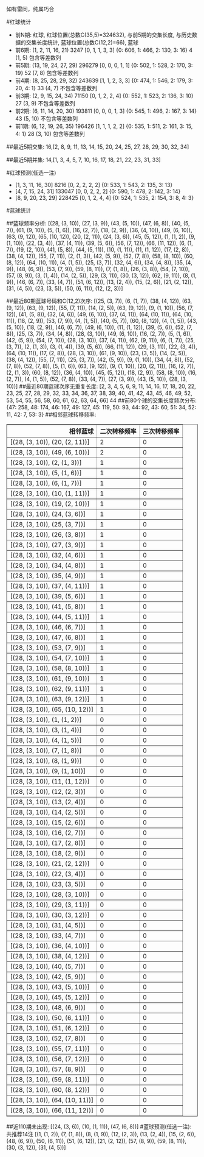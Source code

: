 <!-- 
.. title: 大乐透15056期(2015-05-18)数据分析报告
.. slug: dlott-15056-2015-05-18-report
.. date: 2015-05-19 08:00:00 UTC+08:00
.. tags: Lottery
.. link: 
.. description: 
.. type: text
-->

如有雷同，纯属巧合

<!-- TEASER_END-->

#红球统计

- 前N期: 红球, 红球位置(总数C(35,5)=324632), 与前5期的交集长度, 与历史数据的交集长度统计, 蓝球位置(总数C(12,2)=66), 蓝球
- 前6期: (1, 2, 11, 16, 21) 3247 [0, 1, 1, 3, 3] {0: 606, 1: 466, 2: 130, 3: 16} 4 (1, 5) 包含等差数列
- 前5期: (13, 19, 24, 27, 29) 296279 [0, 0, 0, 1, 1] {0: 502, 1: 528, 2: 170, 3: 19} 52 (7, 8) 包含等差数列
- 前4期: (8, 25, 28, 29, 32) 243639 [1, 1, 2, 3, 3] {0: 474, 1: 546, 2: 179, 3: 20, 4: 1} 33 (4, 7) 不包含等差数列
- 前3期: (2, 9, 15, 24, 34) 71150 [0, 1, 2, 2, 4] {0: 552, 1: 523, 2: 136, 3: 10} 27 (3, 9) 不包含等差数列
- 前2期: (6, 11, 14, 20, 30) 193811 [0, 0, 0, 1, 3] {0: 545, 1: 496, 2: 167, 3: 14} 43 (5, 10) 不包含等差数列
- 前1期: (6, 12, 19, 26, 35) 196426 [1, 1, 1, 2, 2] {0: 535, 1: 511, 2: 161, 3: 15, 4: 1} 28 (3, 10) 包含等差数列

##最近5期交集:
16,[2, 8, 9, 11, 13, 14, 15, 20, 24, 25, 27, 28, 29, 30, 32, 34]

##最近5期并集:
14,[1, 3, 4, 5, 7, 10, 16, 17, 18, 21, 22, 23, 31, 33]

#红球预测(任选一注)

- [1, 3, 11, 16, 30] 8216 [0, 2, 2, 2, 2] {0: 533, 1: 543, 2: 135, 3: 13}
- [4, 7, 15, 24, 31] 133047 [0, 0, 2, 2, 2] {0: 590, 1: 478, 2: 142, 3: 14}
- [8, 9, 20, 23, 29] 228425 [0, 1, 2, 4, 4] {0: 524, 1: 535, 2: 154, 3: 8, 4: 3}

#蓝球统计

##蓝球频率分析:
[(28, (3, 10)), (27, (3, 9)), (43, (5, 10)), (47, (6, 8)), (40, (5, 7)), (61, (9, 10)), (5, (1, 6)), (16, (2, 7)), (18, (2, 9)), (36, (4, 10)), (49, (6, 10)), (63, (9, 12)), (65, (10, 12)), (20, (2, 11)), (24, (3, 6)), (45, (5, 12)), (1, (1, 2)), (9, (1, 10)), (22, (3, 4)), (37, (4, 11)), (39, (5, 6)), (56, (7, 12)), (66, (11, 12)), (6, (1, 7)), (19, (2, 10)), (41, (5, 8)), (44, (5, 11)), (10, (1, 11)), (11, (1, 12)), (17, (2, 8)), (38, (4, 12)), (55, (7, 11)), (2, (1, 3)), (42, (5, 9)), (52, (7, 8)), (58, (8, 10)), (60, (8, 12)), (64, (10, 11)), (4, (1, 5)), (25, (3, 7)), (32, (4, 6)), (34, (4, 8)), (35, (4, 9)), (48, (6, 9)), (53, (7, 9)), (59, (8, 11)), (7, (1, 8)), (26, (3, 8)), (54, (7, 10)), (57, (8, 9)), (3, (1, 4)), (14, (2, 5)), (29, (3, 11)), (30, (3, 12)), (62, (9, 11)), (8, (1, 9)), (46, (6, 7)), (33, (4, 7)), (51, (6, 12)), (13, (2, 4)), (15, (2, 6)), (21, (2, 12)), (31, (4, 5)), (23, (3, 5)), (50, (6, 11)), (12, (2, 3))]

##最近80期蓝球号码和C(12,2)次序:
[(25, (3, 7)), (6, (1, 7)), (38, (4, 12)), (63, (9, 12)), (63, (9, 12)), (55, (7, 11)), (14, (2, 5)), (63, (9, 12)), (9, (1, 10)), (56, (7, 12)), (41, (5, 8)), (32, (4, 6)), (49, (6, 10)), (37, (4, 11)), (64, (10, 11)), (64, (10, 11)), (18, (2, 9)), (53, (7, 9)), (4, (1, 5)), (40, (5, 7)), (60, (8, 12)), (4, (1, 5)), (43, (5, 10)), (18, (2, 9)), (46, (6, 7)), (49, (6, 10)), (11, (1, 12)), (39, (5, 6)), (52, (7, 8)), (25, (3, 7)), (34, (4, 8)), (28, (3, 10)), (49, (6, 10)), (16, (2, 7)), (5, (1, 6)), (42, (5, 9)), (54, (7, 10)), (28, (3, 10)), (37, (4, 11)), (62, (9, 11)), (6, (1, 7)), (25, (3, 7)), (2, (1, 3)), (3, (1, 4)), (39, (5, 6)), (66, (11, 12)), (29, (3, 11)), (22, (3, 4)), (64, (10, 11)), (17, (2, 8)), (28, (3, 10)), (61, (9, 10)), (23, (3, 5)), (14, (2, 5)), (38, (4, 12)), (55, (7, 11)), (25, (3, 7)), (42, (5, 9)), (9, (1, 10)), (34, (4, 8)), (52, (7, 8)), (52, (7, 8)), (5, (1, 6)), (63, (9, 12)), (9, (1, 10)), (20, (2, 11)), (16, (2, 7)), (2, (1, 3)), (60, (8, 12)), (36, (4, 10)), (45, (5, 12)), (18, (2, 9)), (58, (8, 10)), (16, (2, 7)), (4, (1, 5)), (52, (7, 8)), (33, (4, 7)), (27, (3, 9)), (43, (5, 10)), (28, (3, 10))]
##最近80期蓝球次序无重复长度:
[2, 3, 4, 5, 6, 9, 11, 14, 16, 17, 18, 20, 22, 23, 25, 27, 28, 29, 32, 33, 34, 36, 37, 38, 39, 40, 41, 42, 43, 45, 46, 49, 52, 53, 54, 55, 56, 58, 60, 61, 62, 63, 64, 66] 44
##前80个球的交集长度频次分布:
{47: 258, 48: 174, 46: 167, 49: 127, 45: 119, 50: 93, 44: 92, 43: 60, 51: 34, 52: 11, 42: 7, 53: 3}
##相邻蓝球转移频率:
<table border="1" class="table table-striped dataframe">
  <thead>
    <tr style="text-align: right;">
      <th>相邻蓝球</th>
      <th>二次转移频率</th>
      <th>三次转移频率</th>
    </tr>
  </thead>
  <tbody>
    <tr>
      <td>[(28, (3, 10)), (20, (2, 11))]</td>
      <td>2</td>
      <td>0</td>
    </tr>
    <tr>
      <td>[(28, (3, 10)), (49, (6, 10))]</td>
      <td>2</td>
      <td>0</td>
    </tr>
    <tr>
      <td>[(28, (3, 10)), (2, (1, 3))]</td>
      <td>1</td>
      <td>0</td>
    </tr>
    <tr>
      <td>[(28, (3, 10)), (5, (1, 6))]</td>
      <td>1</td>
      <td>0</td>
    </tr>
    <tr>
      <td>[(28, (3, 10)), (6, (1, 7))]</td>
      <td>1</td>
      <td>0</td>
    </tr>
    <tr>
      <td>[(28, (3, 10)), (10, (1, 11))]</td>
      <td>1</td>
      <td>0</td>
    </tr>
    <tr>
      <td>[(28, (3, 10)), (19, (2, 10))]</td>
      <td>1</td>
      <td>0</td>
    </tr>
    <tr>
      <td>[(28, (3, 10)), (24, (3, 6))]</td>
      <td>1</td>
      <td>0</td>
    </tr>
    <tr>
      <td>[(28, (3, 10)), (25, (3, 7))]</td>
      <td>1</td>
      <td>0</td>
    </tr>
    <tr>
      <td>[(28, (3, 10)), (26, (3, 8))]</td>
      <td>1</td>
      <td>0</td>
    </tr>
    <tr>
      <td>[(28, (3, 10)), (27, (3, 9))]</td>
      <td>1</td>
      <td>0</td>
    </tr>
    <tr>
      <td>[(28, (3, 10)), (32, (4, 6))]</td>
      <td>1</td>
      <td>0</td>
    </tr>
    <tr>
      <td>[(28, (3, 10)), (34, (4, 8))]</td>
      <td>1</td>
      <td>0</td>
    </tr>
    <tr>
      <td>[(28, (3, 10)), (35, (4, 9))]</td>
      <td>1</td>
      <td>0</td>
    </tr>
    <tr>
      <td>[(28, (3, 10)), (37, (4, 11))]</td>
      <td>1</td>
      <td>0</td>
    </tr>
    <tr>
      <td>[(28, (3, 10)), (39, (5, 6))]</td>
      <td>1</td>
      <td>0</td>
    </tr>
    <tr>
      <td>[(28, (3, 10)), (41, (5, 8))]</td>
      <td>1</td>
      <td>0</td>
    </tr>
    <tr>
      <td>[(28, (3, 10)), (44, (5, 11))]</td>
      <td>1</td>
      <td>0</td>
    </tr>
    <tr>
      <td>[(28, (3, 10)), (46, (6, 7))]</td>
      <td>1</td>
      <td>0</td>
    </tr>
    <tr>
      <td>[(28, (3, 10)), (47, (6, 8))]</td>
      <td>1</td>
      <td>0</td>
    </tr>
    <tr>
      <td>[(28, (3, 10)), (53, (7, 9))]</td>
      <td>1</td>
      <td>0</td>
    </tr>
    <tr>
      <td>[(28, (3, 10)), (54, (7, 10))]</td>
      <td>1</td>
      <td>0</td>
    </tr>
    <tr>
      <td>[(28, (3, 10)), (58, (8, 10))]</td>
      <td>1</td>
      <td>0</td>
    </tr>
    <tr>
      <td>[(28, (3, 10)), (61, (9, 10))]</td>
      <td>1</td>
      <td>0</td>
    </tr>
    <tr>
      <td>[(28, (3, 10)), (62, (9, 11))]</td>
      <td>1</td>
      <td>0</td>
    </tr>
    <tr>
      <td>[(28, (3, 10)), (63, (9, 12))]</td>
      <td>1</td>
      <td>0</td>
    </tr>
    <tr>
      <td>[(28, (3, 10)), (65, (10, 12))]</td>
      <td>1</td>
      <td>0</td>
    </tr>
    <tr>
      <td>[(28, (3, 10)), (1, (1, 2))]</td>
      <td>0</td>
      <td>0</td>
    </tr>
    <tr>
      <td>[(28, (3, 10)), (3, (1, 4))]</td>
      <td>0</td>
      <td>0</td>
    </tr>
    <tr>
      <td>[(28, (3, 10)), (4, (1, 5))]</td>
      <td>0</td>
      <td>0</td>
    </tr>
    <tr>
      <td>[(28, (3, 10)), (7, (1, 8))]</td>
      <td>0</td>
      <td>0</td>
    </tr>
    <tr>
      <td>[(28, (3, 10)), (8, (1, 9))]</td>
      <td>0</td>
      <td>0</td>
    </tr>
    <tr>
      <td>[(28, (3, 10)), (9, (1, 10))]</td>
      <td>0</td>
      <td>0</td>
    </tr>
    <tr>
      <td>[(28, (3, 10)), (11, (1, 12))]</td>
      <td>0</td>
      <td>0</td>
    </tr>
    <tr>
      <td>[(28, (3, 10)), (12, (2, 3))]</td>
      <td>0</td>
      <td>0</td>
    </tr>
    <tr>
      <td>[(28, (3, 10)), (13, (2, 4))]</td>
      <td>0</td>
      <td>0</td>
    </tr>
    <tr>
      <td>[(28, (3, 10)), (14, (2, 5))]</td>
      <td>0</td>
      <td>0</td>
    </tr>
    <tr>
      <td>[(28, (3, 10)), (15, (2, 6))]</td>
      <td>0</td>
      <td>0</td>
    </tr>
    <tr>
      <td>[(28, (3, 10)), (16, (2, 7))]</td>
      <td>0</td>
      <td>0</td>
    </tr>
    <tr>
      <td>[(28, (3, 10)), (17, (2, 8))]</td>
      <td>0</td>
      <td>0</td>
    </tr>
    <tr>
      <td>[(28, (3, 10)), (18, (2, 9))]</td>
      <td>0</td>
      <td>0</td>
    </tr>
    <tr>
      <td>[(28, (3, 10)), (21, (2, 12))]</td>
      <td>0</td>
      <td>0</td>
    </tr>
    <tr>
      <td>[(28, (3, 10)), (22, (3, 4))]</td>
      <td>0</td>
      <td>0</td>
    </tr>
    <tr>
      <td>[(28, (3, 10)), (23, (3, 5))]</td>
      <td>0</td>
      <td>0</td>
    </tr>
    <tr>
      <td>[(28, (3, 10)), (28, (3, 10))]</td>
      <td>0</td>
      <td>0</td>
    </tr>
    <tr>
      <td>[(28, (3, 10)), (29, (3, 11))]</td>
      <td>0</td>
      <td>0</td>
    </tr>
    <tr>
      <td>[(28, (3, 10)), (30, (3, 12))]</td>
      <td>0</td>
      <td>0</td>
    </tr>
    <tr>
      <td>[(28, (3, 10)), (31, (4, 5))]</td>
      <td>0</td>
      <td>0</td>
    </tr>
    <tr>
      <td>[(28, (3, 10)), (33, (4, 7))]</td>
      <td>0</td>
      <td>0</td>
    </tr>
    <tr>
      <td>[(28, (3, 10)), (36, (4, 10))]</td>
      <td>0</td>
      <td>0</td>
    </tr>
    <tr>
      <td>[(28, (3, 10)), (38, (4, 12))]</td>
      <td>0</td>
      <td>0</td>
    </tr>
    <tr>
      <td>[(28, (3, 10)), (40, (5, 7))]</td>
      <td>0</td>
      <td>0</td>
    </tr>
    <tr>
      <td>[(28, (3, 10)), (42, (5, 9))]</td>
      <td>0</td>
      <td>0</td>
    </tr>
    <tr>
      <td>[(28, (3, 10)), (43, (5, 10))]</td>
      <td>0</td>
      <td>0</td>
    </tr>
    <tr>
      <td>[(28, (3, 10)), (45, (5, 12))]</td>
      <td>0</td>
      <td>0</td>
    </tr>
    <tr>
      <td>[(28, (3, 10)), (48, (6, 9))]</td>
      <td>0</td>
      <td>0</td>
    </tr>
    <tr>
      <td>[(28, (3, 10)), (50, (6, 11))]</td>
      <td>0</td>
      <td>0</td>
    </tr>
    <tr>
      <td>[(28, (3, 10)), (51, (6, 12))]</td>
      <td>0</td>
      <td>0</td>
    </tr>
    <tr>
      <td>[(28, (3, 10)), (52, (7, 8))]</td>
      <td>0</td>
      <td>0</td>
    </tr>
    <tr>
      <td>[(28, (3, 10)), (55, (7, 11))]</td>
      <td>0</td>
      <td>0</td>
    </tr>
    <tr>
      <td>[(28, (3, 10)), (56, (7, 12))]</td>
      <td>0</td>
      <td>0</td>
    </tr>
    <tr>
      <td>[(28, (3, 10)), (57, (8, 9))]</td>
      <td>0</td>
      <td>0</td>
    </tr>
    <tr>
      <td>[(28, (3, 10)), (59, (8, 11))]</td>
      <td>0</td>
      <td>0</td>
    </tr>
    <tr>
      <td>[(28, (3, 10)), (60, (8, 12))]</td>
      <td>0</td>
      <td>0</td>
    </tr>
    <tr>
      <td>[(28, (3, 10)), (64, (10, 11))]</td>
      <td>0</td>
      <td>0</td>
    </tr>
    <tr>
      <td>[(28, (3, 10)), (66, (11, 12))]</td>
      <td>0</td>
      <td>0</td>
    </tr>
  </tbody>
</table>
##近110期未出现:
[(24, (3, 6)), (10, (1, 11)), (47, (6, 8))]
#蓝球预测(任选一注):
共推荐14注
[(1, (1, 2)), (7, (1, 8)), (8, (1, 9)), (12, (2, 3)), (13, (2, 4)), (15, (2, 6)), (48, (6, 9)), (50, (6, 11)), (51, (6, 12)), (21, (2, 12)), (57, (8, 9)), (59, (8, 11)), (30, (3, 12)), (31, (4, 5))]

